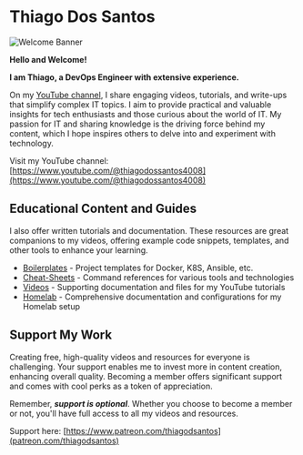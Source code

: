 # Thiago Dos Santos

![Welcome Banner](https://thiagodsantos.com/wp-content/uploads/2024/01/datacenter-scaled.jpeg)

**Hello and Welcome!**

**I am Thiago, a DevOps Engineer with extensive experience.**

On my [YouTube channel](https://www.youtube.com/@thiagodossantos4008), I share engaging videos, tutorials, and write-ups that simplify complex IT topics. I aim to provide practical and valuable insights for tech enthusiasts and those curious about the world of IT. My passion for IT and sharing knowledge is the driving force behind my content, which I hope inspires others to delve into and experiment with technology.

Visit my YouTube channel: [https://www.youtube.com/@thiagodossantos4008](https://www.youtube.com/@thiagodossantos4008)

## Educational Content and Guides

I also offer written tutorials and documentation. These resources are great companions to my videos, offering example code snippets, templates, and other tools to enhance your learning.

- [Boilerplates]() - Project templates for Docker, K8S, Ansible, etc.
- [Cheat-Sheets]() - Command references for various tools and technologies
- [Videos](https://www.youtube.com/@thiagodossantos4008) - Supporting documentation and files for my YouTube tutorials
- [Homelab]() - Comprehensive documentation and configurations for my Homelab setup

## Support My Work

Creating free, high-quality videos and resources for everyone is challenging. Your support enables me to invest more in content creation, enhancing overall quality. Becoming a member offers significant support and comes with cool perks as a token of appreciation.

Remember, ***support is optional***. Whether you choose to become a member or not, you'll have full access to all my videos and resources.

Support here: [https://www.patreon.com/thiagodsantos](patreon.com/thiagodsantos)

<!--
**thiagousa/thiagousa** is a ✨ _special_ ✨ repository because its `README.md` (this file) appears on your GitHub profile.

Here are some ideas to get you started:

- 🔭 I’m currently working on ...
- 🌱 I’m currently learning ...
- 👯 I’m looking to collaborate on ...
- 🤔 I’m looking for help with ...
- 💬 Ask me about ...
- 📫 How to reach me: ...
- 😄 Pronouns: ...
- ⚡ Fun fact: ...
-->
